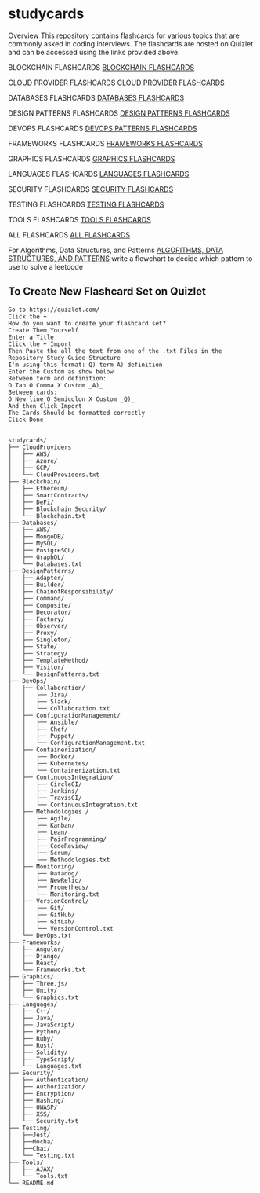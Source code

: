 # studycards

Overview
This repository contains flashcards for various topics that are commonly asked in coding interviews. The flashcards are hosted on Quizlet and can be accessed using the links provided above.

BLOCKCHAIN FLASHCARDS
[BLOCKCHAIN FLASHCARDS](https://quizlet.com/927445501/blockchain-flash-cards/)

CLOUD PROVIDER FLASHCARDS
[CLOUD PROVIDER FLASHCARDS](https://quizlet.com/927337000/cloud-services-coding-interview-flash-cards/?new)

DATABASES FLASHCARDS
[DATABASES FLASHCARDS](https://quizlet.com/927446706/databases-flash-cards/)

DESIGN PATTERNS FLASHCARDS
[DESIGN PATTERNS FLASHCARDS](https://quizlet.com/927337480/design-patterns-coding-interview-flash-cards/?new)

DEVOPS FLASHCARDS
[DEVOPS PATTERNS FLASHCARDS](https://quizlet.com/927457153/devops-flash-cards/)

FRAMEWORKS FLASHCARDS
[FRAMEWORKS FLASHCARDS](https://quizlet.com/927458923/frameworks-flash-cards/?)

GRAPHICS FLASHCARDS
[GRAPHICS FLASHCARDS](https://quizlet.com/927459460/graphics-flash-cards/)

LANGUAGES FLASHCARDS
[LANGUAGES FLASHCARDS]()

SECURITY FLASHCARDS
[SECURITY FLASHCARDS](https://quizlet.com/927459715/security-flash-cards/)

TESTING FLASHCARDS
[TESTING FLASHCARDS](https://quizlet.com/927461508/testing-flash-cards)

TOOLS FLASHCARDS
[TOOLS FLASHCARDS]()

ALL FLASHCARDS
[ALL FLASHCARDS](https://quizlet.com/user/mollybeachj/folders/studycards?funnelUUID=dbb5bf7c-26ff-43d7-84c6-2e8c946327b8)

For Algorithms, Data Structures, and Patterns
[ALGORITHMS, DATA STRUCTURES, AND PATTERNS](https://github.com/mollybeach/polliwog/tree/masters)
 write a flowchart to decide which pattern to use to solve a leetcode 

## To Create New Flashcard Set on Quizlet
```
Go to https://quizlet.com/ 
Click the + 
How do you want to create your flashcard set? 
Create Them Yourself
Enter a Title
Click the + Import
Then Paste the all the text from one of the .txt Files in the Repository Study Guide Structure
I'm using this format: Q) term A) definition
Enter the Custom as show below
Between term and definition:      
O Tab O Comma X Custom _A)_    
Between cards:
O New line O Semicolon X Custom _Q)_
And then Click Import
The Cards Should be formatted correctly
Click Done
```



```

studycards/
├── CloudProviders
│   ├── AWS/
│   ├── Azure/
│   ├── GCP/
│   └── CloudProviders.txt
├── Blockchain/
│   ├── Ethereum/
│   ├── SmartContracts/
│   ├── DeFi/
│   ├── Blockchain Security/
│   └── Blockchain.txt
├── Databases/
│   ├── AWS/
│   ├── MongoDB/
│   ├── MySQL/
│   ├── PostgreSQL/
│   ├── GraphQL/
│   └── Databases.txt
├── DesignPatterns/
│   ├── Adapter/
│   ├── Builder/
│   ├── ChainofResponsibility/
│   ├── Command/
│   ├── Composite/
│   ├── Decorator/
│   ├── Factory/
│   ├── Observer/
│   ├── Proxy/
│   ├── Singleton/
│   ├── State/
│   ├── Strategy/
│   ├── TemplateMethod/
│   ├── Visitor/
│   └── DesignPatterns.txt
├── DevOps/
│   ├── Collaboration/
│   │   ├── Jira/
│   │   ├── Slack/
│   │   └── Collaboration.txt
│   ├── ConfigurationManagement/
│   │   ├── Ansible/
│   │   ├── Chef/
│   │   ├── Puppet/
│   │   └── ConfigurationManagement.txt
│   ├── Containerization/
│   │   ├── Docker/
│   │   ├── Kubernetes/
│   │   └── Containerization.txt
│   ├── ContinuousIntegration/
│   │   ├── CircleCI/
│   │   ├── Jenkins/
│   │   ├── TravisCI/
│   │   └── ContinuousIntegration.txt
│   ├── Methodologies /
│   │   ├── Agile/
│   │   ├── Kanban/
│   │   ├── Lean/
│   │   ├── PairProgramming/
│   │   ├── CodeReview/
│   │   ├── Scrum/
│   │   └── Methodologies.txt
│   ├── Monitoring/
│   │   ├── Datadog/
│   │   ├── NewRelic/
│   │   ├── Prometheus/
│   │   └── Monitoring.txt
│   ├── VersionControl/
│   │   ├── Git/
│   │   ├── GitHub/
│   │   ├── GitLab/
│   │   └── VersionControl.txt
│   └── DevOps.txt
├── Frameworks/
│   ├── Angular/
│   ├── Django/
│   ├── React/
│   └── Frameworks.txt
├── Graphics/
│   ├── Three.js/
│   ├── Unity/
│   └── Graphics.txt
├── Languages/
│   ├── C++/
│   ├── Java/
│   ├── JavaScript/
│   ├── Python/
│   ├── Ruby/
│   ├── Rust/
│   ├── Solidity/
│   ├── TypeScript/
│   └── Languages.txt
├── Security/
│   ├── Authentication/
│   ├── Authorization/
│   ├── Encryption/
│   ├── Hashing/
│   ├── OWASP/
│   ├── XSS/
│   └── Security.txt
├── Testing/
│   ├──Jest/
│   ├──Mocha/
│   ├──Chai/
│   └── Testing.txt
├── Tools/
│   ├── AJAX/
│   └── Tools.txt
└── README.md
```



